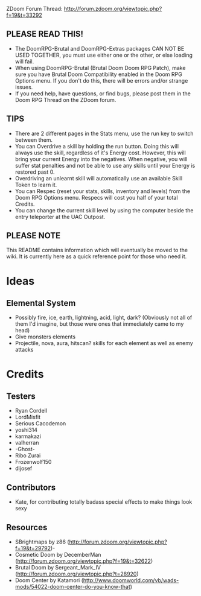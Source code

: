 ZDoom Forum Thread: http://forum.zdoom.org/viewtopic.php?f=19&t=33292

PLEASE READ THIS!
-----------------
- The DoomRPG-Brutal and DoomRPG-Extras packages CAN NOT BE USED TOGETHER, you must use either one or the other, or else loading will fail.
- When using DoomRPG-Brutal (Brutal Doom Doom RPG Patch), make sure you have Brutal Doom Compatibility enabled in the Doom RPG Options menu. If you don't do this, there will be errors and/or strange issues.
- If you need help, have questions, or find bugs, please post them in the Doom RPG Thread on the ZDoom forum.

TIPS
----
- There are 2 different pages in the Stats menu, use the run key to switch between them.
- You can Overdrive a skill by holding the run button. Doing this will always use the skill, regardless of it's Energy cost. However, this will bring your current Energy into the negatives. When negative, you will suffer stat penalties and not be able to use any skills until your Energy is restored past 0.
- Overdriving an unlearnt skill will automatically use an available Skill Token to learn it.
- You can Respec (reset your stats, skills, inventory and levels) from the Doom RPG Options menu. Respecs will cost you half of your total Credits.
- You can change the current skill level by using the computer beside the entry teleporter at the UAC Outpost.

PLEASE NOTE
-----------
This README contains information which will eventually be moved to the wiki. It is currently here as a quick reference point for those who need it.

Ideas
=====

Elemental System
----------------
- Possibly fire, ice, earth, lightning, acid, light, dark? (Obviously not all of them I'd imagine, but those were ones that immediately came to my head)
- Give monsters elements
- Projectile, nova, aura, hitscan? skills for each element as well as enemy attacks

Credits
=======

Testers
-------
- Ryan Cordell
- LordMisfit
- Serious Cacodemon
- yoshi314
- karmakazi
- valherran
- -Ghost-
- Ribo Zurai
- Frozenwolf150
- dijosef

Contributors
------------
- Kate, for contributing totally badass special effects to make things look sexy

Resources
---------
- SBrightmaps by z86 (http://forum.zdoom.org/viewtopic.php?f=19&t=29792)-
- Cosmetic Doom by DecemberMan (http://forum.zdoom.org/viewtopic.php?f=19&t=32622)
- Brutal Doom by Sergeant_Mark_IV (http://forum.zdoom.org/viewtopic.php?t=28920)
- Doom Center by Katamori (http://www.doomworld.com/vb/wads-mods/54022-doom-center-do-you-know-that)
